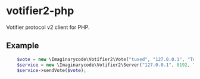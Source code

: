 # votifier2-php

Votifier protocol v2 client for PHP.

## Example

```php
    $vote = new \Imaginarycode\Votifier2\Vote("tuxed", "127.0.0.1", "Test", NULL);
    $service = new \Imaginarycode\Votifier2\Server("127.0.0.1", 8192, "TOKEN");
    $service->sendVote($vote);